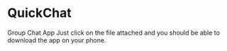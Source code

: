 # QuickChat
Group Chat App
Just click on the file attached and you should be able to download the app on your phone.
